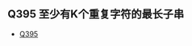 ## Q395 至少有K个重复字符的最长子串
* [Q395](https://leetcode-cn.com/problems/longest-substring-with-at-least-k-repeating-characters/)